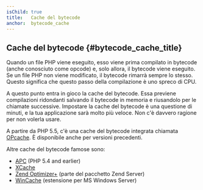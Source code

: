 ```yaml
---
isChild: true
title:   Cache del bytecode
anchor:  bytecode_cache
---
```


## Cache del bytecode {#bytecode_cache_title}

Quando un file PHP viene eseguito, esso viene prima compilato in bytecode (anche conosciuto come opcode) e, solo allora,
il bytecode viene eseguito. Se un file PHP non viene modificato, il bytecode rimarrà sempre lo stesso. Questo significa
che questo passo della compilazione è uno spreco di CPU.

A questo punto entra in gioco la cache del bytecode. Essa previene compilazioni ridondanti salvando il bytecode in
memoria e riusandolo per le chiamate successive. Impostare la cache del bytecode è una questione di minuti, e la tua
applicazione sarà molto più veloce. Non c'è davvero ragione per non volerla usare.

A partire da PHP 5.5, c'è una cache del bytecode integrata chiamata [OPcache](http://php.net/manual/it/book.opcache.php).
È disponibile anche per versioni precedenti.

Altre cache del bytecode famose sono:

* [APC](http://php.net/manual/en/book.apc.php) (PHP 5.4 and earlier)
* [XCache](http://xcache.lighttpd.net/)
* [Zend Optimizer+](http://www.zend.com/products/server/) (parte del pacchetto Zend Server)
* [WinCache](http://www.iis.net/download/wincacheforphp) (estensione per MS Windows Server)
